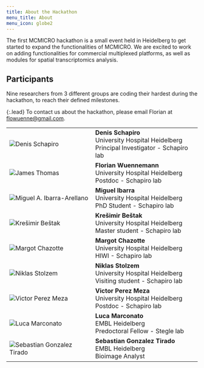 ```yaml
---
title: About the Hackathon
menu_title: About
menu_icon: globe2
---
```


The first MCMICRO hackathon is a small event held in Heidelberg to get started to expand the functionalities of MCMICRO. We are
excited to work on adding functionalities for commercial multiplexed platforms, as well as modules for spatial transcriptomics analysis.

## Participants

Nine researchers from 3 different groups are coding their hardest during the hackathon, to reach their defined milestones.

{:.lead}
To contact us about the hackathon, please email Florian at flowuenne@gmail.com.

<table class="team-list">
    <tr>
        <td>
            <img alt="Denis Schapiro" src="https://avatars.githubusercontent.com/u/7010437?v=4">
        </td>
        <td>
            <strong>Denis Schapiro</strong>
            <span class="profile-links">
                <a title="Website" href="https://www.schapirolab.com/"><i class="bi bi-globe2"></i></a>
                <a title="GitHub" href="https://github.com/DenisSch"><i class="bi bi-github"></i></a>
                <a title="Twitter" href="https://twitter.com/DenisSchapiro"><i class="bi bi-twitter"></i></a>
            </span>
            <br>University Hospital Heidelberg
            <br>Principal Investigator - Schapiro lab
        </td>
    </tr>
    <tr>
        <td>
            <img alt="James Thomas" src="https://avatars.githubusercontent.com/u/11639154?v=4">
        </td>
        <td>
            <strong>Florian Wuennemann</strong>
            <span class="profile-links">
                <a title="Website" href="https://www.florianwuennemann.com/"><i class="bi bi-globe2"></i></a>
                <a title="GitHub" href="https://github.com/FloWuenne"><i class="bi bi-github"></i></a>
                <a title="Twitter" href="https://twitter.com/FloWuenne"><i class="bi bi-twitter"></i></a>
            </span>
            <br>University Hospital Heidelberg
            <br>Postdoc - Schapiro lab
        </td>
    </tr>
    <tr>
        <td>
            <img alt="Miguel A. Ibarra-Arellano" src="https://avatars.githubusercontent.com/u/23200723?v=4">
        </td>
        <td>
            <strong>Miguel Ibarra</strong>
            <span class="profile-links">
                <a title="Website" href="https://www.linkedin.com/in/miguelib/"><i class="bi bi-globe2"></i></a>
                <a title="GitHub" href="https://github.com/migueLib"><i class="bi bi-github"></i></a>
                <a title="Twitter" href="https://twitter.com/miguelib93"><i class="bi bi-twitter"></i></a>
            </span>
            <br>University Hospital Heidelberg
            <br>PhD Student - Schapiro lab
        </td>
    </tr>
    <tr>
        <td>
            <img alt="Krešimir Beštak" src="https://avatars.githubusercontent.com/u/86408271?v=4">
        </td>
        <td>
            <strong>Krešimir Beštak</strong>
            <span class="profile-links">
                <a title="GitHub" href="https://github.com/kbestak"><i class="bi bi-github"></i></a>
            </span>
            <br>University Hospital Heidelberg
            <br>Master student - Schapiro lab
        </td>
    </tr>
    <tr>
        <td>
            <img alt="Margot Chazotte" src="https://avatars.githubusercontent.com/u/55975768?v=4">
        </td>
        <td>
            <strong>Margot Chazotte</strong>
            <span class="profile-links">
                <a title="GitHub" href="https://github.com/MargotCh"><i class="bi bi-github"></i></a>
            </span>
            <br>University Hospital Heidelberg
            <br>HIWI - Schapiro lab
        </td>
    </tr>
    <tr>
        <td>
            <img alt="Niklas Stolzem" src="https://avatars.githubusercontent.com/u/56271383?v=4">
        </td>
        <td>
            <strong>Niklas Stolzem</strong>
            <span class="profile-links">
                <a title="GitHub" href="https://github.com/nik1sto"><i class="bi bi-github"></i></a>
            </span>
            <br>University Hospital Heidelberg
            <br>Visiting student - Schapiro lab
        </td>
    </tr>
    <tr>
        <td>
            <img alt="Victor Perez Meza" src="https://avatars.githubusercontent.com/u/68292394?v=4">
        </td>
        <td>
            <strong>Victor Perez Meza</strong>
            <span class="profile-links">
                <a title="GitHub" href="https://github.com/VictorDidier"><i class="bi bi-github"></i></a>
            </span>
            <br>University Hospital Heidelberg
            <br>Postdoc - Schapiro lab
        </td>
    </tr>
    <tr>
        <td>
            <img alt="Luca Marconato" src="https://avatars.githubusercontent.com/u/2664412?v=4">
        </td>
        <td>
            <strong>Luca Marconato</strong>
            <span class="profile-links">
                <a title="GitHub" href="https://github.com/LucaMarconato"><i class="bi bi-github"></i></a>
            </span>
            <br>EMBL Heidelberg
            <br>Predoctoral Fellow - Stegle lab
        </td>
    </tr>
    <tr>
        <td>
            <img alt="Sebastian Gonzalez Tirado" src="https://avatars.githubusercontent.com/u/20914037?v=4">
        </td>
        <td>
            <strong>Sebastian Gonzalez Tirado</strong>
            <span class="profile-links">
                <a title="GitHub" href="https://github.com/sebgoti"><i class="bi bi-github"></i></a>
            </span>
            <br>EMBL Heidelberg
            <br>Bioimage Analyst
        </td>
    </tr>
</table>

